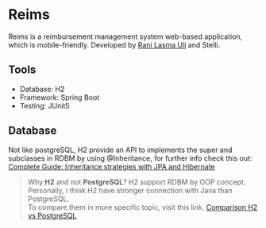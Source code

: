 # Reims
Reims is a reimbursement management system web-based application, which is mobile-friendly. Developed by [Rani Lasma Uli][raniGithub] and Stelli.
## Tools
  - Database: H2
  - Framework: Spring Boot
  - Testing: JUnit5


## Database
Not like postgreSQL, H2 provide an API to implements the super and subclasses in RDBM by
using @Inheritance, for further info check this out: [Complete Guide: Inheritance strategies with JPA and Hibernate][1]

> Why **H2** and not **PostgreSQL**?
H2 support RDBM by OOP concept.<nr> Personally, i think H2 have stronger connection with Java than PostgreSQL.<br>
To compare them in more specific topic, visit this link. [Comparison H2 vs PostgreSQL][2]

[raniGithub]: https://github.com/ranisianipar

[1]: https://thoughts-on-java.org/complete-guide-inheritance-strategies-jpa-hibernate/
[2]: https://db-engines.com/en/system/H2%3BPostgreSQL
